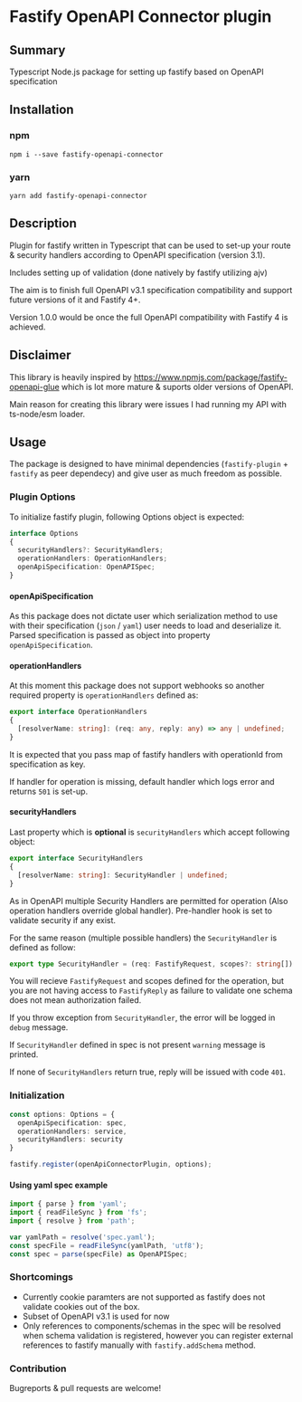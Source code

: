 # Fastify OpenAPI Connector plugin

## Summary
Typescript Node.js package for setting up fastify based on OpenAPI specification

## Installation

### npm
`npm i --save fastify-openapi-connector`

### yarn
`yarn add fastify-openapi-connector`

## Description

Plugin for fastify written in Typescript that can be used to set-up your route & security handlers according to OpenAPI specification (version 3.1).

Includes setting up of validation (done natively by fastify utilizing ajv)

The aim is to finish full OpenAPI v3.1 specification compatibility and support future versions of it and Fastify 4+.

Version 1.0.0 would be once the full OpenAPI compatibility with Fastify 4 is achieved.

## Disclaimer

This library is heavily inspired by https://www.npmjs.com/package/fastify-openapi-glue which is lot more mature & suports older versions of OpenAPI.

Main reason for creating this library were issues I had running my API with ts-node/esm loader.


## Usage

The package is designed to have minimal dependencies (`fastify-plugin` + `fastify` as peer dependecy) and give user as much freedom as possible.

### Plugin Options

To initialize fastify plugin, following Options object is expected:
```ts
interface Options
{
  securityHandlers?: SecurityHandlers;
  operationHandlers: OperationHandlers;
  openApiSpecification: OpenAPISpec;
}
```
#### openApiSpecification
As this package does not dictate user which serialization method to use with their specification (`json` / `yaml`) user needs to load and deserialize it. Parsed specification is passed as object into property `openApiSpecification`.

#### operationHandlers
At this moment this package does not support webhooks so another required property is `operationHandlers` defined as:
```ts
export interface OperationHandlers
{
  [resolverName: string]: (req: any, reply: any) => any | undefined;
}
```
It is expected that you pass map of fastify handlers with operationId from specification as key.

If handler for operation is missing, default handler which logs error and returns `501` is set-up. 

#### securityHandlers
Last property which is **optional** is `securityHandlers` which accept following object:
```ts
export interface SecurityHandlers
{
  [resolverName: string]: SecurityHandler | undefined;
}
```
As in OpenAPI multiple Security Handlers are permitted for operation (Also operation handlers override global handler). Pre-handler hook is set to validate security if any exist.

For the same reason (multiple possible handlers) the `SecurityHandler` is defined as follow:
```ts
export type SecurityHandler = (req: FastifyRequest, scopes?: string[]) => boolean | Promise<boolean>;
```
You will recieve `FastifyRequest` and scopes defined for the operation, but you are not having access to `FastifyReply` as failure to validate one schema does not mean authorization failed.

If you throw exception from `SecurityHandler`, the error will be logged in `debug` message.

If `SecurityHandler` defined in spec is not present `warning` message is printed.

If none of `SecurityHandlers` return true, reply will be issued with code `401`.

### Initialization
```ts
const options: Options = {
  openApiSpecification: spec,
  operationHandlers: service,
  securityHandlers: security
}

fastify.register(openApiConnectorPlugin, options);
```

#### Using yaml spec example
```ts
import { parse } from 'yaml';
import { readFileSync } from 'fs';
import { resolve } from 'path';

var yamlPath = resolve('spec.yaml');
const specFile = readFileSync(yamlPath, 'utf8');
const spec = parse(specFile) as OpenAPISpec;
```

### Shortcomings

* Currently cookie paramters are not supported as fastify does not validate cookies out of the box.
* Subset of OpenAPI v3.1 is used for now
* Only references to components/schemas in the spec will be resolved when schema validation is registered, however you can register external references to fastify manually with `fastify.addSchema` method.

### Contribution

Bugreports & pull requests are welcome!